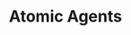 ---
title: Atomic Agents
description: The Atomic Agents framework is designed around the concept of atomicity to be an extremely lightweight and modular framework for building Agentic AI pipelines and applications
link: https://github.com/BrainBlend-AI/atomic-agents
image: ../images/atomic.png
---